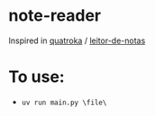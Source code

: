 # note-reader

Inspired in [quatroka](https://github.com/quatroka) / [leitor-de-notas](https://github.com/quatroka/leitor-de-notas)

# To use:
- `uv run main.py \file\`
